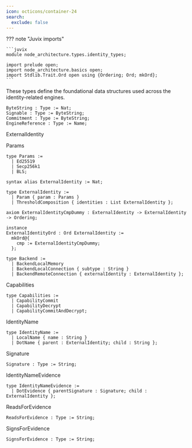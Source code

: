```yaml
---
icon: octicons/container-24
search:
  exclude: false
---
```


??? note "Juvix imports"

    ```juvix
    module node_architecture.types.identity_types;

    import prelude open;
    import node_architecture.basics open;
    import Stdlib.Trait.Ord open using {Ordering; Ord; mkOrd};
    ```


These types define the foundational data structures used across the identity-related engines.

```juvix
ByteString : Type := Nat;
Signable : Type := ByteString;
Commitment : Type := ByteString;
EngineReference : Type := Name;
```

ExternalIdentity

Params

```juvix
type Params :=
  | Ed25519
  | Secp256k1
  | BLS;
```

```
syntax alias ExternalIdentity := Nat;
```

```juvix
type ExternalIdentity :=
  | Param { param : Params }
  | ThresholdComposition { identities : List ExternalIdentity };

axiom ExternalIdentityCmpDummy : ExternalIdentity -> ExternalIdentity -> Ordering;

instance
ExternalIdentityOrd : Ord ExternalIdentity := 
  mkOrd@{
    cmp := ExternalIdentityCmpDummy;
  };
```

```juvix
type Backend :=
  | BackendLocalMemory
  | BackendLocalConnection { subtype : String }
  | BackendRemoteConnection { externalIdentity : ExternalIdentity };
```


Capabilities

```juvix
type Capabilities :=
  | CapabilityCommit
  | CapabilityDecrypt
  | CapabilityCommitAndDecrypt;
```

IdentityName

```juvix
type IdentityName :=
  | LocalName { name : String }
  | DotName { parent : ExternalIdentity; child : String };
```

Signature

```juvix
Signature : Type := String;
```

IdentityNameEvidence

```juvix
type IdentityNameEvidence :=
  | DotEvidence { parentSignature : Signature; child : ExternalIdentity };
```

ReadsForEvidence

```juvix
ReadsForEvidence : Type := String;
```

SignsForEvidence

```juvix
SignsForEvidence : Type := String;
```